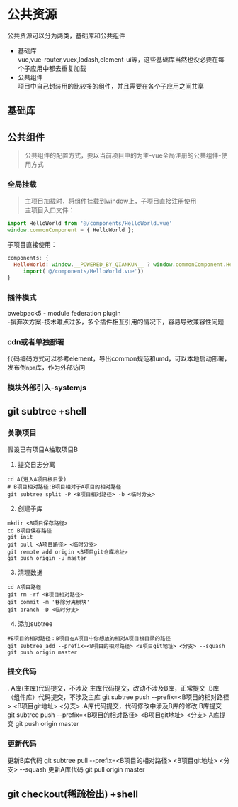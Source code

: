 # 公共资源
公共资源可以分为两类，基础库和公共组件

* 基础库  
vue,vue-router,vuex,lodash,element-ui等，这些基础库当然也没必要在每个子应用中都去重复加载
* 公共组件   
项目中自己封装用的比较多的组件，并且需要在各个子应用之间共享
## 基础库

## 公共组件
>公共组件的配置方式，要以当前项目中的为主-vue全局注册的公共组件-使用方式
### 全局挂载
>主项目加载时，将组件挂载到window上，子项目直接注册使用  
主项目入口文件：  
```js
import HelloWorld from '@/components/HelloWorld.vue'
window.commonComponent = { HelloWorld };
```

子项目直接使用：  
```js
components: { 
  HelloWorld: window.__POWERED_BY_QIANKUN__ ? window.commonComponent.HelloWorld :
     import('@/components/HelloWorld.vue'))
}
```
### 插件模式
bwebpack5 - module federation plugin   
-摒弃次方案-技术难点过多，多个插件相互引用的情况下，容易导致兼容性问题
### cdn或者单独部署
代码编码方式可以参考element，导出common规范和umd，可以本地启动部署，发布倒`npm`库，作为外部访问
### 模块外部引入-systemjs

## git subtree +shell
### 关联项目
假设已有项目A抽取项目B
1. 提交日志分离  
```shell
cd A(进入A项目根目录)
# B项目相对路径:B项目相对于A项目的相对路径  
git subtree split -P <B项目相对路径> -b <临时分支>
```
2. 创建子库
```shell
mkdir <B项目保存路径>
cd B项目保存路径
git init 
git pull <A项目路径> <临时分支>
git remote add origin <B项目git仓库地址>
git push origin -u master
```
3. 清理数据
```shell
cd A项目路径
git rm -rf <B项目相对路径>
git commit -m '移除分离模块'
git branch -D <临时分支>
```

4. 添加subtree
```shell
#B项目的相对路径：B项目在A项目中你想放的相对A项目根目录的路径
git subtree add --prefix=<B项目的相对路径> <B项目git地址> <分支> --squash
git push origin master
```


### 提交代码    
. A库(主库)代码提交，不涉及
主库代码提交，改动不涉及B库，正常提交
.B库（组件库）代码提交，不涉及主库
git subtree push --prefix=<B项目的相对路径> <B项目git地址> <分支>
.A库代码提交，代码修改中涉及B库的修改
B库提交
git subtree push --prefix=<B项目的相对路径> <B项目git地址> <分支>
A库提交
git push origin master 
### 更新代码
更新B库代码
git subtree pull --prefix=<B项目的相对路径> <B项目git地址> <分支> --squash
更新A库代码
git pull origin master 

## git checkout(稀疏检出) +shell